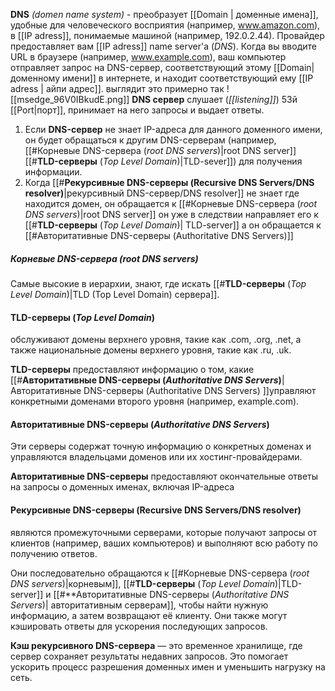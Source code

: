**DNS** *(domen name system)* - преобразует [[Domain | доменные имена]], удобные для человеческого восприятия (например, www.amazon.com), в [[IP adress]], понимаемые машиной (например, 192.0.2.44).
Провайдер предоставляет вам [[IP adress]] name server'а (*DNS*). Когда вы вводите URL в браузере (например, www.example.com), ваш компьютер отправляет запрос на DNS-сервер, соответствующий этому [[Domain|доменному имени]] в интернете, и находит соответствующий ему [[IP adress | айпи адрес]]. выглядит это примерно так 
![[msedge_96V0IBkudE.png]]
**DNS сервер** слушает (*[[listening]]*) 53й [[Port|порт]], принимает на него запросы и выдает ответы. 

1) Если **DNS-сервер** не знает IP-адреса для данного доменного имени, он будет обращаться к другим DNS-серверам (например, [[#Корневые DNS-сервера (*root DNS servers*)|root DNS server]] [[#**TLD-серверы** (*Top Level Domain*)|TLD-sever]]) для получения информации.
2) Когда [[#**Рекурсивные DNS-серверы (Recursive DNS Servers/DNS resolver)**|рекурсивный DNS-сервер/DNS resolver]] не знает где находится домен, он обращается к [[#Корневые DNS-сервера (*root DNS servers*)|root DNS server]] он уже в следствии направляет его к [[#**TLD-серверы** (*Top Level Domain*)| TLD-server]] а он обращается к [[#Авторитативные DNS-серверы (Authoritative DNS Servers)]]
##### Корневые DNS-сервера (*root DNS servers*)
Самые высокие в иерархии, знают, где искать [[#**TLD-серверы** (*Top Level Domain*)|TLD (Top Level Domain) сервера]].

#### **TLD-серверы** (*Top Level Domain*)
обслуживают домены верхнего уровня, такие как .com, .org, .net, а также национальные домены верхнего уровня, такие как .ru, .uk.

**TLD-серверы** предоставляют информацию о том, какие [[#**Авторитативные DNS-серверы (*Authoritative DNS Servers*)**|Авторитативные DNS-серверы (Authoritative DNS Servers) ]]управляют конкретными доменами второго уровня (например, example.com).

#### **Авторитативные DNS-серверы (*Authoritative DNS Servers*)** 
Эти серверы содержат точную информацию о конкретных доменах и управляются владельцами доменов или их хостинг-провайдерами.

**Авторитативные DNS-серверы** 
предоставляют окончательные ответы на запросы о доменных именах, включая IP-адреса

#### **Рекурсивные DNS-серверы (Recursive DNS Servers/DNS resolver)**
являются промежуточными серверами, которые получают запросы от клиентов (например, ваших компьютеров) и выполняют всю работу по получению ответов.

Они последовательно обращаются к [[#Корневые DNS-сервера (*root DNS servers*)|корневым]], [[#**TLD-серверы** (*Top Level Domain*)|TLD-server]] и [[#**Авторитативные DNS-серверы (*Authoritative DNS Servers*)| авторитативным серверам]], чтобы найти нужную информацию, а затем возвращают её клиенту. Они также могут кэшировать ответы для ускорения последующих запросов. 

**Кэш рекурсивного DNS-сервера** — это временное хранилище, где сервер сохраняет результаты недавних запросов. Это помогает ускорить процесс разрешения доменных имен и уменьшить нагрузку на сеть.


